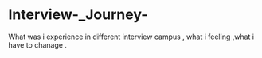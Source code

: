 # Interview-_Journey-
What was i experience in different interview campus , what i feeling ,what i have to chanage .
